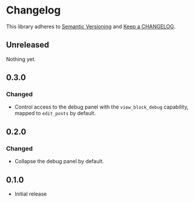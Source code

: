 # Changelog

This library adheres to [Semantic Versioning](https://semver.org/) and [Keep a CHANGELOG](https://keepachangelog.com/en/1.0.0/).

## Unreleased

Nothing yet.

## 0.3.0

### Changed

- Control access to the debug panel with the `view_block_debug` capability, mapped to `edit_posts` by default.

## 0.2.0

### Changed

- Collapse the debug panel by default.

## 0.1.0

- Initial release
